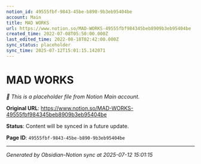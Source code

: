 ```yaml
---
notion_id: 49555fbf-9843-45be-b890-9b3eb95404be
account: Main
title: MAD WORKS
url: https://www.notion.so/MAD-WORKS-49555fbf984345beb8909b3eb95404be
created_time: 2022-07-08T05:50:00.000Z
last_edited_time: 2022-08-18T02:42:00.000Z
sync_status: placeholder
sync_time: 2025-07-12T15:01:15.142071
---
```


# MAD WORKS

*🔄 This is a placeholder file from Notion Main account.*

**Original URL**: https://www.notion.so/MAD-WORKS-49555fbf984345beb8909b3eb95404be

**Status**: Content will be synced in a future update.

**Page ID**: `49555fbf-9843-45be-b890-9b3eb95404be`

---

*Generated by Obsidian-Notion sync at 2025-07-12 15:01:15*
